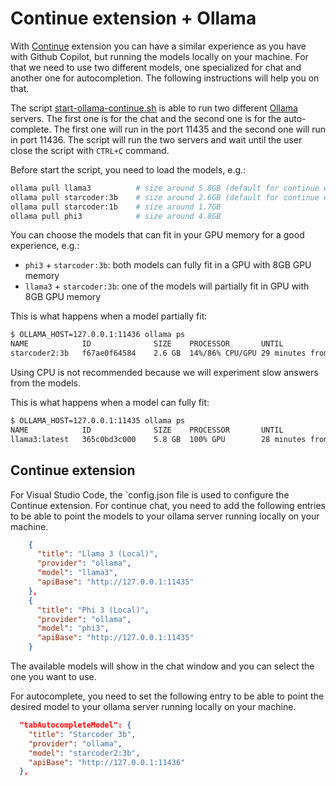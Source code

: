 # Continue extension + Ollama

With [Continue](https://www.continue.dev/) extension you can have a similar experience as you have with Github Copilot, but running the models locally on your machine. For that we need to use two different models, one specialized for chat and another one for autocompletion. The following instructions will help you on that.

The script [start-ollama-continue.sh](start-ollama-continue.sh) is able to run two different [Ollama](https://ollama.com) servers. The first one is for the chat and the second one is for the auto-complete. The first one will run in the port 11435 and the second one will run in port 11436. The script will run the two servers and wait until the user close the script with `CTRL+C` command.

Before start the script, you need to load the models, e.g.:

```sh
ollama pull llama3          # size around 5.8GB (default for continue extension)
ollama pull starcoder:3b    # size around 2.6GB (default for continue extension)
ollama pull starcoder:1b    # size around 1.7GB
ollama pull phi3            # size around 4.8GB
```

You can choose the models that can fit in your GPU memory for a good experience, e.g.:
- `phi3` + `starcoder:3b`: both models can fully fit in a GPU with 8GB GPU memory
- `llama3` + `starcoder:3b`: one of the models will partially fit in GPU with 8GB GPU memory

This is what happens when a model partially fit:

```sh 
$ OLLAMA_HOST=127.0.0.1:11436 ollama ps
NAME            ID              SIZE    PROCESSOR       UNTIL               
starcoder2:3b   f67ae0f64584    2.6 GB  14%/86% CPU/GPU 29 minutes from now
```

Using CPU is not recommended because we will experiment slow answers from the models.

This is what happens when a model can fully fit:

```sh
$ OLLAMA_HOST=127.0.0.1:11435 ollama ps
NAME            ID              SIZE    PROCESSOR       UNTIL               
llama3:latest   365c0bd3c000    5.8 GB  100% GPU        28 minutes from now
```

## Continue extension

For Visual Studio Code, the `config.json file is used to configure the Continue extension. For continue chat, you need to add the following entries to be able to point the models to your ollama server running locally on your machine.

```json
    {
      "title": "Llama 3 (Local)",
      "provider": "ollama",
      "model": "llama3",
      "apiBase": "http://127.0.0.1:11435"
    },
    {
      "title": "Phi 3 (Local)",
      "provider": "ollama",
      "model": "phi3",
      "apiBase": "http://127.0.0.1:11435"
    }
```

The available models will show in the chat window and you can select the one you want to use.

For autocomplete, you need to set the following entry to be able to point the desired model to your ollama server running locally on your machine.

```json
  "tabAutocompleteModel": {
    "title": "Starcoder 3b",
    "provider": "ollama",
    "model": "starcoder2:3b",
    "apiBase": "http://127.0.0.1:11436"
  },
```